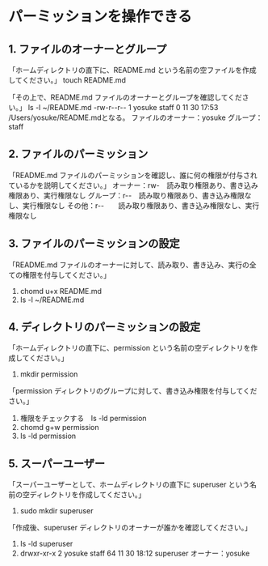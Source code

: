 # パーミッションを操作できる

## 1. ファイルのオーナーとグループ

「ホームディレクトリの直下に、README.md という名前の空ファイルを作成してください。」
touch README.md

「その上で、README.md ファイルのオーナーとグループを確認してください。」
ls -l ~/README.md
-rw-r--r--  1 yosuke  staff  0 11 30 17:53 /Users/yosuke/README.mdとなる。
ファイルのオーナー：yosuke
グループ：staff

## 2. ファイルのパーミッション

「README.md ファイルのパーミッションを確認し、誰に何の権限が付与されているかを説明してください。」
オーナー：rw-　読み取り権限あり、書き込み権限あり、実行権限なし
グループ：r--　読み取り権限あり、書き込み権限なし、実行権限なし
その他：r--　　読み取り権限あり、書き込み権限なし、実行権限なし

## 3. ファイルのパーミッションの設定

「README.md ファイルのオーナーに対して、読み取り、書き込み、実行の全ての権限を付与してください。」
1. chomd u+x README.md
2. ls -l ~/README.md

## 4. ディレクトリのパーミッションの設定

「ホームディレクトリの直下に、permission という名前の空ディレクトリを作成してください。」
1. mkdir permission

「permission ディレクトリのグループに対して、書き込み権限を付与してください。」
1. 権限をチェックする　ls -ld permission
2. chomd g+w permission
3. ls -ld permission

## 5. スーパーユーザー

「スーパーユーザーとして、ホームディレクトリの直下に superuser という名前の空ディレクトリを作成してください。」
1. sudo mkdir superuser

「作成後、superuser ディレクトリのオーナーが誰かを確認してください。」
1. ls -ld superuser
2. drwxr-xr-x  2 yosuke  staff  64 11 30 18:12 superuser
   オーナー：yosuke
